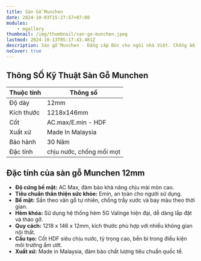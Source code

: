 ```yaml
---
title: Sàn Gỗ Munchen
date: 2024-10-03T15:27:57+07:00
modules:
    - mgallery
thumbnail: /img/thumbnail/san-go-munchen.jpeg
lastmod: 2024-10-13T05:17:43.481Z
description: Sàn gỗ Munchen - Đẳng cấp Đức cho ngôi nhà Việt. Chống ẩm ưu việt, bền đẹp lâu dài. Tạo không gian sống sang trọng, tinh tế.
noCover: true
---
```


## Thông SỐ Kỹ Thuật Sàn Gỗ Munchen
| Thuộc tính     | Thông số                |
|----------------|-----------------------|
| Độ dày         | 12mm                  |
| Kích thước     | 1218x146mm            |
| Cốt            | AC.max/E.min - HDF    |
| Xuất xứ        | Made In Malaysia      |
| Bảo hành       | 30 Năm                |
| Đặc tính       |  chịu nước, chống mối mọt |

## Đặc tính của sàn gỗ Munchen 12mm

- **Độ cứng bề mặt:** AC Max, đảm bảo khả năng chịu mài mòn cao.
- **Tiêu chuẩn thân thiện sức khỏe:** Emin, an toàn cho người sử dụng.
- **Bề mặt:** Sần theo vân gỗ tự nhiên, chống trầy xước và bay màu theo thời gian.
- **Hèm khóa:** Sử dụng hệ thống hèm 5G Valinge hiện đại, dễ dàng lắp đặt và tháo gỡ.
- **Quy cách:** 1218 x 146 x 12mm, kích thước phù hợp với nhiều không gian nội thất.
- **Cấu tạo:** Cốt HDF siêu chịu nước, tỷ trọng cao, bền bỉ trong điều kiện môi trường ẩm ướt.
- **Xuất xứ:** Made in Malaysia, đảm bảo chất lượng tiêu chuẩn quốc tế.
